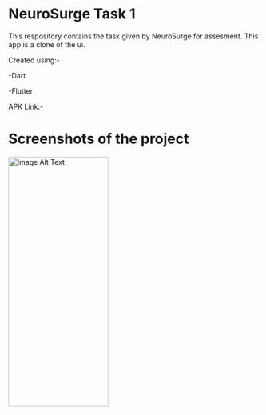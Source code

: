 # NeuroSurge Task 1

This respository contains the task given by NeuroSurge for assesment. This app is a clone of the ui.

Created using:- 

-Dart

-Flutter


APK Link:- 

# Screenshots of the project

<img src="https://drive.google.com/file/d/14KfXQK7H8J7jvfc6uo1OHnaWS-lQnOcU/view?usp=sharing" alt="Image Alt Text" width="200" height="500">






